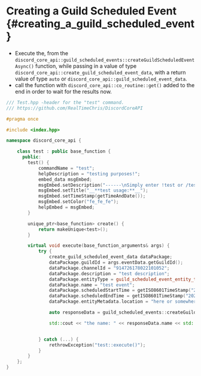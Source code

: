 Creating a Guild Scheduled Event {#creating_a_guild_scheduled_event}
============
- Execute the, from the `discord_core_api::guild_scheduled_events::createGuildScheduledEventAsync()` function, while passing in a value of type `discord_core_api::create_guild_scheduled_event_data`, with a return value of type `auto` or `discord_core_api::guild_scheduled_event_data`.
- call the function with `discord_core_api::co_routine::get()` added to the end in order to wait for the results now.

```cpp
/// Test.hpp -header for the "test" command.
/// https://github.com/RealTimeChris/DiscordCoreAPI

#pragma once

#include <index.hpp>

namespace discord_core_api {

	class test : public base_function {
	  public:
		test() {
			commandName = "test";
			helpDescription = "testing purposes!";
			embed_data msgEmbed;
			msgEmbed.setDescription("------\nSimply enter !test or /test!\n------");
			msgEmbed.setTitle("__**test usage:**__");
			msgEmbed.setTimeStamp(getTimeAndDate());
			msgEmbed.setColor("fe_fe_fe");
			helpEmbed = msgEmbed;
		}

		unique_ptr<base_function> create() {
			return makeUnique<test>();
		}

		virtual void execute(base_function_arguments& args) {
			try {
				create_guild_scheduled_event_data dataPackage;
				dataPackage.guildId = args.eventData.getGuildId();
				dataPackage.channelId = "914726178022101052";
				dataPackage.description = "test description";
				dataPackage.entityType = guild_scheduled_event_entity_type::STAGE_INSTANCE;
				dataPackage.name = "test event";
				dataPackage.scheduledStartTime = getISO8601TimeStamp("2021", "11", "30", "12", "10", "0");
				dataPackage.scheduledEndTime = getISO8601TimeStamp("2021", "11", "30", "14", "10", "0");
				dataPackage.entityMetadata.location = "here or somewhere else!";

				auto responseData = guild_scheduled_events::createGuildScheduledEventAsync(const dataPackage).get();

				std::cout << "the name: " << responseData.name << std::endl;


			} catch (...) {
				rethrowException("test::execute()");
			}
		}
	};
}
```
